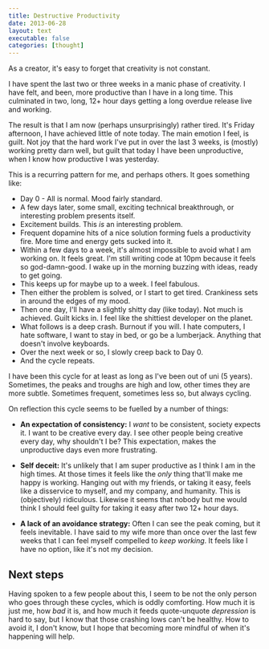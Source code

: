 ```yaml
---
title: Destructive Productivity
date: 2013-06-28
layout: text
executable: false
categories: [thought]
---
```


As a creator, it's easy to forget that creativity is not constant.

I have spent the last two or three weeks in a manic phase of creativity. I have felt, and been, more productive than I have in a long time. This culminated in two, long, 12+ hour days getting a long overdue release live and working.

The result is that I am now (perhaps unsurprisingly) rather tired. It's Friday afternoon, I have achieved little of note today. The main emotion I feel, is guilt. Not joy that the hard work I've put in over the last 3 weeks, is (mostly) working pretty darn well, but guilt that today I have been unproductive, when I know how productive I was yesterday.

This is a recurring pattern for me, and perhaps others. It goes something like:

* Day 0 - All is normal. Mood fairly standard.
* A few days later, some small, exciting technical breakthrough, or interesting problem presents itself.
* Excitement builds. This _is_ an interesting problem. 
* Frequent dopamine hits of a nice solution forming fuels a productivity fire. More time and energy gets sucked into it.
* Within a few days to a week, it's almost impossible to avoid what I am working on. It feels great. I'm still writing code at 10pm because it feels so god-damn-good. I wake up in the morning buzzing with ideas, ready to get going.
* This keeps up for maybe up to a week. I feel fabulous.
* Then either the problem is solved, or I start to get tired. Crankiness sets in around the edges of my mood.
* Then one day, I'll have a slightly shitty day (like today). Not much is achieved. Guilt kicks in. I feel like the shittiest developer on the planet.
* What follows is a deep crash. Burnout if you will. I hate computers, I hate software, I want to stay in bed, or go be a lumberjack. Anything that doesn't involve keyboards.
* Over the next week or so, I slowly creep back to Day 0. 
* And the cycle repeats.

I have been this cycle for at least as long as I've been out of uni (5 years). Sometimes, the peaks and troughs are high and low, other times they are more subtle. Sometimes frequent, sometimes less so, but always cycling.

On reflection this cycle seems to be fuelled by a number of things:

* **An expectation of consistency:** I _want_ to be consistent, society expects it. I want to be creative every day. I see other people being creative every day, why shouldn't I be? This expectation, makes the unproductive days even more frustrating.

* **Self deceit:** It's unlikely that I am super productive as I think I am in the high times. At those times it feels like the _only_ thing that'll make me happy is working. Hanging out with my friends, or taking it easy, feels like a disservice to myself, and my company, and humanity. This is (objectively) ridiculous. Likewise it seems that nobody but me would think I should feel guilty for taking it easy after two 12+ hour days.

* **A lack of an avoidance strategy:** Often I can see the peak coming, but it feels inevitable. I have said to my wife more than once over the last few weeks that I can feel myself compelled to _keep working_. It feels like I have no option, like it's not my decision.

## Next steps
Having spoken to a few people about this, I seem to be not the only person who goes through these cycles, which is oddly comforting. How much it is just me, how _bad_ it is, and how much it feeds quote-unquote _depression_ is hard to say, but I know that those crashing lows can't be healthy. How to avoid it, I don't know, but I hope that becoming more mindful of when it's happening will help.
